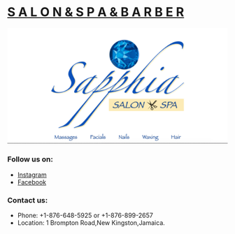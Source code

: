 
# [S A L O N & S P A & B A R B E R](https://sapphiasalonanadspa.com)

<img src="img/Sapphia.png" />     



### Follow us on:

* [Instagram](https://www.instagram.com/sapphiasalonanadspa)
* [Facebook](https://www.facebook.com/sapphiasalonandspa/)

### Contact us: 
* Phone: +1-876-648-5925 or +1-876-899-2657
* Location: 1 Brompton Road,New Kingston,Jamaica.
